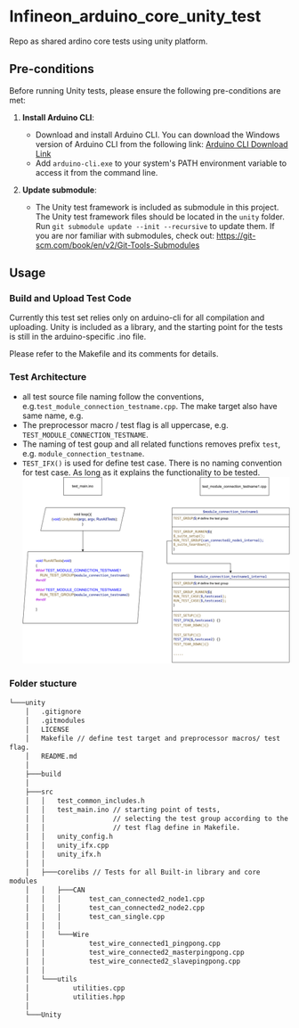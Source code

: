 # Infineon_arduino_core_unity_test

Repo as shared ardino core tests using unity platform.

## Pre-conditions
Before running Unity tests, please ensure the following pre-conditions are met:

1. **Install Arduino CLI**:
   - Download and install Arduino CLI. You can download the Windows version of Arduino CLI from the following link:
     [Arduino CLI Download Link](https://downloads.arduino.cc/arduino-cli/arduino-cli_latest_Windows_64bit.zip)
   - Add `arduino-cli.exe` to your system's PATH environment variable to access it from the command line.

2. **Update submodule**:
   - The Unity test framework is included as submodule in this project. The Unity test framework files should be located in the `unity` folder. Run  `git submodule update --init --recursive` to update them.  If you are nor familiar with submodules, check out: https://git-scm.com/book/en/v2/Git-Tools-Submodules 

## Usage
### Build and Upload Test Code
Currently this test set relies only on arduino-cli for all compilation and uploading. Unity is included as a library, and the starting point for the tests is still in the arduino-specific .ino file.

Please refer to the Makefile and its comments for details.

### Test Architecture
- all test source file naming follow the conventions, e.g.`test_module_connection_testname.cpp`. The make target also have same name, e.g.
- The preprocessor macro / test flag is all uppercase, e.g. `TEST_MODULE_CONNECTION_TESTNAME`.
- The naming of test goup and all related functions removes prefix `test`, e.g. `module_connection_testname`.
- `TEST_IFX()` is used for define test case. There is no naming convention for test case. As long as it explains the functionality to be tested.
![test_architecture](./assets/test_architecture.svg)


### Folder stucture
```
└───unity
    │   .gitignore
    │   .gitmodules
    │   LICENSE
    │   Makefile // define test target and preprocessor macros/ test flag. 
    │   README.md
    │
    ├───build
    │
    ├───src
    │   │   test_common_includes.h
    │   │   test_main.ino // starting point of tests,
    │   │                 // selecting the test group according to the 
    │   │                 // test flag define in Makefile.
    │   │   unity_config.h
    │   │   unity_ifx.cpp
    │   │   unity_ifx.h
    │   │
    │   ├───corelibs // Tests for all Built-in library and core modules
    │   │   ├───CAN
    │   │   │       test_can_connected2_node1.cpp
    │   │   │       test_can_connected2_node2.cpp
    │   │   │       test_can_single.cpp
    │   │   │
    │   │   └───Wire
    │   │           test_wire_connected1_pingpong.cpp
    │   │           test_wire_connected2_masterpingpong.cpp
    │   │           test_wire_connected2_slavepingpong.cpp
    │   │
    │   └───utils
    │           utilities.cpp
    │           utilities.hpp
    │
    └───Unity
```

